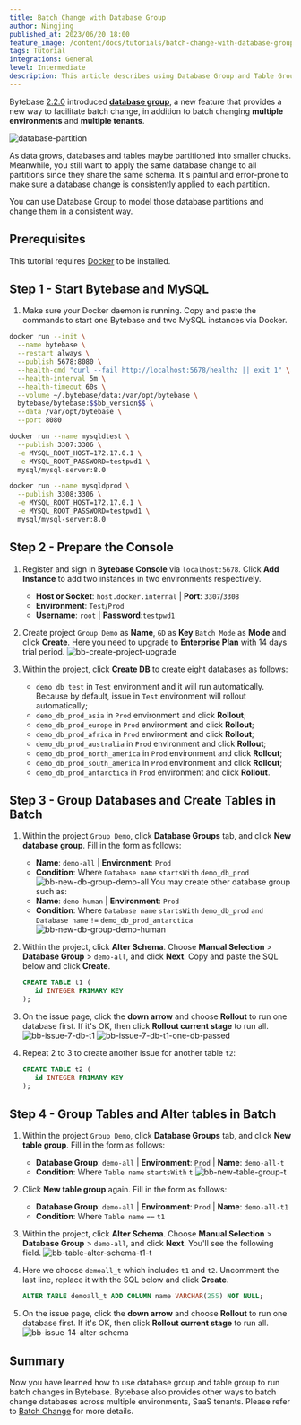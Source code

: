 ```yaml
---
title: Batch Change with Database Group
author: Ningjing
published_at: 2023/06/20 18:00
feature_image: /content/docs/tutorials/batch-change-with-database-group/batch-change-db-group-banner.webp
tags: Tutorial
integrations: General
level: Intermediate
description: This article describes using Database Group and Table Group to batch change databases.
---
```


Bytebase [2.2.0](/changelog/bytebase-2-2-0/) introduced [**database group**](/docs/concepts/batch-mode/#database-group), a new feature that provides a new way to facilitate batch change, in addition to batch changing **multiple environments** and **multiple tenants**.

![database-partition](/content/docs/tutorials/batch-change-with-database-group/database-partition.webp)

As data grows, databases and tables maybe partitioned into smaller chucks. Meanwhile, you still want to
apply the same database change to all partitions since they share the same schema. It's painful and error-prone to make sure a database change is consistently applied to each partition.

You can use Database Group to model those database partitions and change them in a consistent way.

## Prerequisites

This tutorial requires [Docker](https://www.docker.com/) to be installed.

## Step 1 - Start Bytebase and MySQL

1. Make sure your Docker daemon is running. Copy and paste the commands to start one Bytebase and two MySQL instances via Docker.

```bash
docker run --init \
  --name bytebase \
  --restart always \
  --publish 5678:8080 \
  --health-cmd "curl --fail http://localhost:5678/healthz || exit 1" \
  --health-interval 5m \
  --health-timeout 60s \
  --volume ~/.bytebase/data:/var/opt/bytebase \
  bytebase/bytebase:$$bb_version$$ \
  --data /var/opt/bytebase \
  --port 8080
```

```bash
docker run --name mysqldtest \
  --publish 3307:3306 \
  -e MYSQL_ROOT_HOST=172.17.0.1 \
  -e MYSQL_ROOT_PASSWORD=testpwd1 \
  mysql/mysql-server:8.0
```

```bash
docker run --name mysqldprod \
  --publish 3308:3306 \
  -e MYSQL_ROOT_HOST=172.17.0.1 \
  -e MYSQL_ROOT_PASSWORD=testpwd1 \
  mysql/mysql-server:8.0
```

## Step 2 - Prepare the Console

1. Register and sign in **Bytebase Console** via `localhost:5678`. Click **Add Instance** to add two instances in two environments respectively.

   - **Host or Socket**: `host.docker.internal` | **Port**: `3307`/`3308`
   - **Environment**: `Test`/`Prod`
   - **Username**: `root` | **Password**:`testpwd1`

2. Create project `Group Demo` as **Name**, `GD` as **Key** `Batch Mode` as **Mode** and click **Create**. Here you need to upgrade to **Enterprise Plan** with 14 days trial period.
   ![bb-create-project-upgrade](/content/docs/tutorials/batch-change-with-database-group/bb-create-project-upgrade.webp)

3. Within the project, click **Create DB** to create eight databases as follows:
   - `demo_db_test` in `Test` environment and it will run automatically. Because by default, issue in `Test` environment will rollout automatically;
   - `demo_db_prod_asia` in `Prod` environment and click **Rollout**;
   - `demo_db_prod_europe` in `Prod` environment and click **Rollout**;
   - `demo_db_prod_africa` in `Prod` environment and click **Rollout**;
   - `demo_db_prod_australia` in `Prod` environment and click **Rollout**;
   - `demo_db_prod_north_america` in `Prod` environment and click **Rollout**;
   - `demo_db_prod_south_america` in `Prod` environment and click **Rollout**;
   - `demo_db_prod_antarctica` in `Prod` environment and click **Rollout**.

## Step 3 - Group Databases and Create Tables in Batch

1. Within the project `Group Demo`, click **Database Groups** tab, and click **New database group**. Fill in the form as follows:

   - **Name**: `demo-all` | **Environment**: `Prod`
   - **Condition**: Where `Database name` `startsWith` `demo_db_prod`
     ![bb-new-db-group-demo-all](/content/docs/tutorials/batch-change-with-database-group/bb-new-db-group-demo-all.webp)
     You may create other database group such as:
   - **Name**: `demo-human` | **Environment**: `Prod`
   - **Condition**: Where `Database name` `startsWith` `demo_db_prod`
     `and` `Database name` `!=` `demo_db_prod_antarctica`
     ![bb-new-db-group-demo-human](/content/docs/tutorials/batch-change-with-database-group/bb-new-db-group-demo-human.webp)

2. Within the project, click **Alter Schema**. Choose **Manual Selection** > **Database Group** > `demo-all`, and click **Next**. Copy and paste the SQL below and click **Create**.

   ```sql
   CREATE TABLE t1 (
      id INTEGER PRIMARY KEY
   );
   ```

3. On the issue page, click the **down arrow** and choose **Rollout** to run one database first. If it's OK, then click **Rollout current stage** to run all.
   ![bb-issue-7-db-t1](/content/docs/tutorials/batch-change-with-database-group/bb-issue-7-db-t1.webp)
   ![bb-issue-7-db-t1-one-db-passed](/content/docs/tutorials/batch-change-with-database-group/bb-issue--7-db-t1-one-db-passed.webp)

4. Repeat 2 to 3 to create another issue for another table `t2`:
   ```sql
   CREATE TABLE t2 (
      id INTEGER PRIMARY KEY
   );
   ```

## Step 4 - Group Tables and Alter tables in Batch

1. Within the project `Group Demo`, click **Database Groups** tab, and click **New table group**. Fill in the form as follows:

   - **Database Group**: `demo-all` | **Environment**: `Prod` | **Name**: `demo-all-t`
   - **Condition**: Where `Table name` `startsWith` `t`
     ![bb-new-table-group-t](/content/docs/tutorials/batch-change-with-database-group/bb-new-table-group-t.webp)

2. Click **New table group** again. Fill in the form as follows:

   - **Database Group**: `demo-all` | **Environment**: `Prod` | **Name**: `demo-all-t1`
   - **Condition**: Where `Table name` `==` `t1`

3. Within the project, click **Alter Schema**. Choose **Manual Selection** > **Database Group** > `demo-all`, and click **Next**. You'll see the following field.
   ![bb-table-alter-schema-t1-t](/content/docs/tutorials/batch-change-with-database-group/bb-table-alter-schema-t1-t.webp)

4. Here we choose `demoall_t` which includes `t1` and `t2`. Uncomment the last line, replace it with the SQL below and click **Create**.

   ```sql
   ALTER TABLE demoall_t ADD COLUMN name VARCHAR(255) NOT NULL;
   ```

5. On the issue page, click the **down arrow** and choose **Rollout** to run one database first. If it's OK, then click **Rollout current stage** to run all.
   ![bb-issue-14-alter-schema](/content/docs/tutorials/batch-change-with-database-group/bb-issue-14-alter-schema.webp)

## Summary

Now you have learned how to use database group and table group to run batch changes in Bytebase. Bytebase also provides other ways to batch change databases across multiple environments, SaaS tenants. Please refer to [Batch Change](/docs/change-database/batch-change/) for more details.
